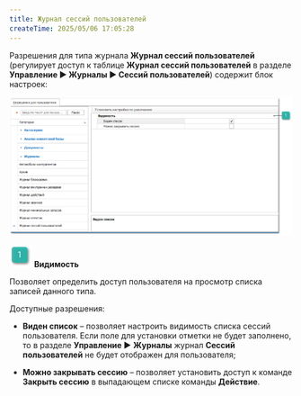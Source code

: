 ```yaml
---
title: Журнал сессий пользователей
createTime: 2025/05/06 17:05:28
---
```

Разрешения для типа журнала **Журнал сессий пользователей** (регулирует доступ к таблице **Журнал сессий пользователей** в разделе **Управление ► Журналы ► Сессий пользователей**) содержит блок настроек:

![](../../../../../assets/specification/image260.png)

![](../../../../../assets/specification/image006.png) **Видимость**

Позволяет определить доступ пользователя на просмотр списка записей данного типа. 

Доступные разрешения:

- **Виден список** – позволяет настроить видимость списка сессий пользователя. Если поле для установки отметки не будет заполнено, то в разделе **Управление ►** **Журналы** журнал **Сессий пользователей** не будет отображен для пользователя;

- **Можно закрывать сессию** – позволяет установить доступ к команде **Закрыть сессию** в выпадающем списке команды **Действие**.

